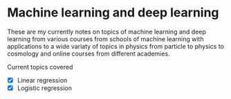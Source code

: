 # Machine learning and deep learning 

These are my currently notes on topics of machine learning and deep learning
from various courses from schools of machine learning with applications to a wide
variaty of topics in physics from particle to physics to cosmology and online courses
from different academies.

Current topics covered
- [X] Linear regression
- [X] Logistic regression
